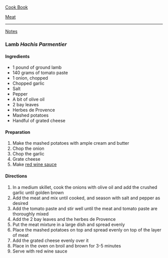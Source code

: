 [Cook Book](https://github.com/vmsmith/CookBook/blob/master/README.md)  

[Meat](https://github.com/vmsmith/CookBook/blob/master/meat.md)  

----  

[Notes](https://github.com/vmsmith/CookBook/blob/master/notes.md)  

### Lamb *Hachis Parmentier*  

#### Ingredients  
* 1 pound of ground lamb   
* 140 grams of tomato paste   
* 1 onion, chopped   
* Chopped garlic  
* Salt  
* Pepper  
* A bit of olive oil  
* 2 bay leaves  
* Herbes de Provence   
* Mashed potatoes  
* Handful of grated cheese  

#### Preparation  

1. Make the mashed potatoes with ample cream and butter  
2. Chop the onion  
3. Chop the garlic  
4. Grate cheese  
5. Make [red wine sauce](https://github.com/vmsmith/CookBook/blob/master/sauce_red_wine.md)    

#### Directions  

1. In a medium skillet, cook the onions with olive oil and add the crushed garlic until golden brown  
2. Add the meat and mix until cooked, and season with salt and pepper as desired  
3. Add the tomato paste and stir well until the meat and tomato paste are thoroughly mixed  
4. Add the 2 bay leaves and the herbes de Provence
5. Put the meat mixture in a large dish and spread evenly  
6. Place the mashed potatoes on top and spread evenly on top of the layer of meat  
7. Add the grated cheese evenly over it  
8. Place in the oven on broil and brown for 3-5 minutes  
9. Serve with red wine sauce  



